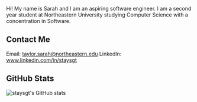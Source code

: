 Hi! My name is Sarah and I am an aspiring software engineer. I am a second year student at Northeastern University studying Computer Science with a concentration in Software.

## Contact Me
Email: taylor.sarah@northeastern.edu
LinkedIn: www.linkedin.com/in/staysgt

## GitHub Stats
![staysgt's GitHub stats](https://github-readme-stats.vercel.app/api?username=staysgt&show_icons=true&theme=dark&count_private=true)


<!---
staysgt/staysgt is a ✨ special ✨ repository because its `README.md` (this file) appears on your GitHub profile.
You can click the Preview link to take a look at your changes.
--->
